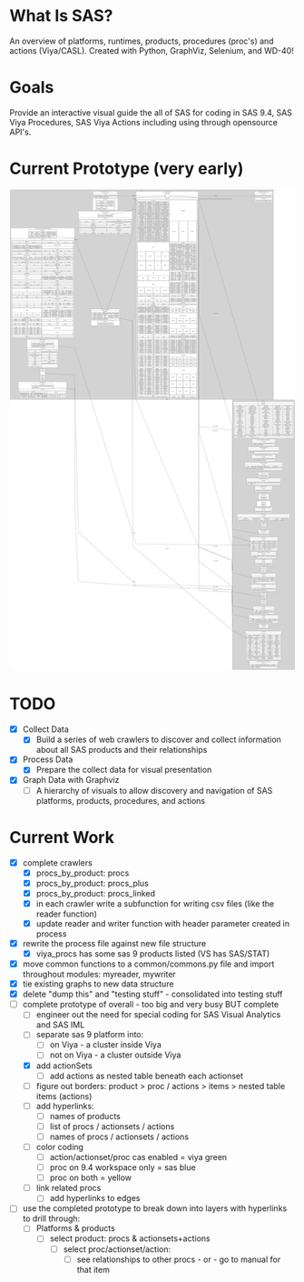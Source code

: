 # What Is SAS?
 An overview of platforms, runtimes, products, procedures (proc's) and actions (Viya/CASL).  Created with Python, GraphViz, Selenium, and WD-40!

# Goals
Provide an interactive visual guide the all of SAS for coding in SAS 9.4, SAS Viya Procedures, SAS Viya Actions including using through opensource API's.

# Current Prototype (very early)
<img src="./graphs/overview/dotgraph_products_html.svg">

# TODO
- [X] Collect Data
  - [X] Build a series of web crawlers to discover and collect information about all SAS products and their relationships
- [X] Process Data
  - [X] Prepare the collect data for visual presentation
- [X] Graph Data with Graphviz
  - [ ] A hierarchy of visuals to allow discovery and navigation of SAS platforms, products, procedures, and actions

# Current Work
- [X] complete crawlers
  - [X] procs_by_product: procs
  - [X] procs_by_product: procs_plus
  - [X] procs_by_product: procs_linked
  - [X] in each crawler write a subfunction for writing csv files (like the reader function)
  - [X] update reader and writer function with header parameter created in process
- [X] rewrite the process file against new file structure
  - [X] viya_procs has some sas 9 products listed (VS has SAS/STAT)
- [X] move common functions to a common/commons.py file and import throughout modules: myreader, mywriter
- [X] tie existing graphs to new data structure
- [X] delete "dump this" and "testing stuff" - consolidated into testing stuff
- [ ] complete prototype of overall - too big and very busy BUT complete
  - [ ] engineer out the need for special coding for SAS Visual Analytics and SAS IML
  - [ ] separate sas 9 platform into:
    - [ ] on Viya - a cluster inside Viya
    - [ ] not on Viya - a cluster outside Viya
  - [X] add actionSets
    - [ ] add actions as nested table beneath each actionset
  - [ ] figure out borders: product > proc / actions > items > nested table items (actions)
  - [ ] add hyperlinks:
    - [ ] names of products
    - [ ] list of procs / actionsets / actions
    - [ ] names of procs / actionsets / actions
  - [ ] color coding
    - [ ] action/actionset/proc cas enabled = viya green
    - [ ] proc on 9.4 workspace only = sas blue
    - [ ] proc on both = yellow
  - [ ] link related procs
    - [ ] add hyperlinks to edges
- [ ] use the completed prototype to break down into layers with hyperlinks to drill through:
  - [ ] Platforms & products
    - [ ] select product: procs & actionsets+actions
      - [ ] select proc/actionset/action:
        - [ ] see relationships to other procs - or - go to manual for that item
